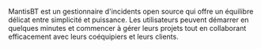 MantisBT est un gestionnaire d'incidents open source qui offre un équilibre délicat entre simplicité et puissance. Les utilisateurs peuvent démarrer en quelques minutes et commencer à gérer leurs projets tout en collaborant efficacement avec leurs coéquipiers et leurs clients.

